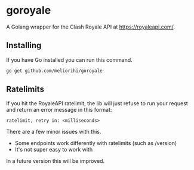 # goroyale
A Golang wrapper for the Clash Royale API at https://royaleapi.com/.

## Installing
If you have Go installed you can run this command.
```sh
go get github.com/meliorihi/goroyale
```

## Ratelimits
If you hit the RoyaleAPI ratelimit, the lib will just refuse to run your request and return an error message in this format:
```
ratelimit, retry in: <milliseconds>
```
There are a few minor issues with this.

- Some endpoints work differently with ratelimits (such as /version)
- It's not super easy to work with

In a future version this will be improved.